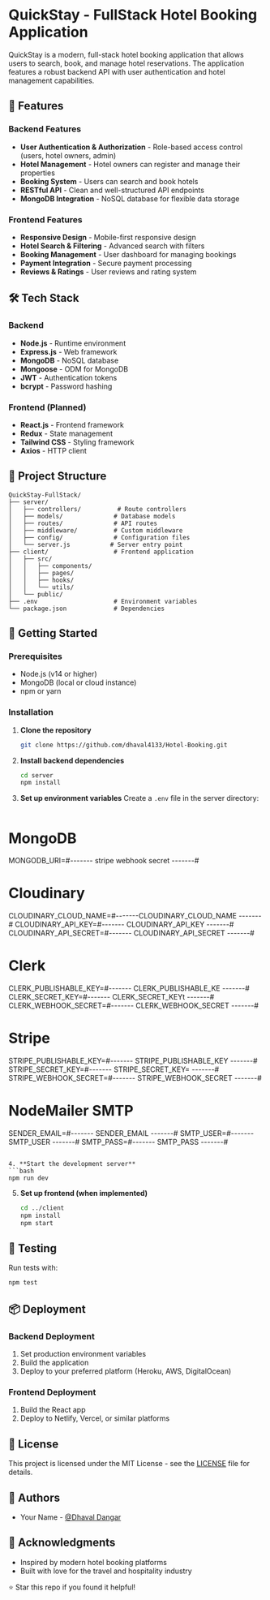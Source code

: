 # QuickStay - FullStack Hotel Booking Application

QuickStay is a modern, full-stack hotel booking application that allows users to search, book, and manage hotel reservations. The application features a robust backend API with user authentication and hotel management capabilities.

## 🚀 Features

### Backend Features
- **User Authentication & Authorization** - Role-based access control (users, hotel owners, admin)
- **Hotel Management** - Hotel owners can register and manage their properties
- **Booking System** - Users can search and book hotels
- **RESTful API** - Clean and well-structured API endpoints
- **MongoDB Integration** - NoSQL database for flexible data storage

### Frontend Features 
- **Responsive Design** - Mobile-first responsive design
- **Hotel Search & Filtering** - Advanced search with filters
- **Booking Management** - User dashboard for managing bookings
- **Payment Integration** - Secure payment processing
- **Reviews & Ratings** - User reviews and rating system

## 🛠️ Tech Stack

### Backend
- **Node.js** - Runtime environment
- **Express.js** - Web framework
- **MongoDB** - NoSQL database
- **Mongoose** - ODM for MongoDB
- **JWT** - Authentication tokens
- **bcrypt** - Password hashing

### Frontend (Planned)
- **React.js** - Frontend framework
- **Redux** - State management
- **Tailwind CSS** - Styling framework
- **Axios** - HTTP client

## 📁 Project Structure

```
QuickStay-FullStack/
├── server/
│   ├── controllers/          # Route controllers
│   ├── models/              # Database models
│   ├── routes/              # API routes
│   ├── middleware/          # Custom middleware
│   ├── config/              # Configuration files
│   └── server.js           # Server entry point
├── client/                  # Frontend application
│   ├── src/
│   │   ├── components/
│   │   ├── pages/
│   │   ├── hooks/
│   │   └── utils/
│   └── public/
├── .env                     # Environment variables
└── package.json             # Dependencies
```

## 🚀 Getting Started

### Prerequisites
- Node.js (v14 or higher)
- MongoDB (local or cloud instance)
- npm or yarn

### Installation

1. **Clone the repository**
   ```bash
   git clone https://github.com/dhaval4133/Hotel-Booking.git
   ```

2. **Install backend dependencies**
   ```bash
   cd server
   npm install
   ```

3. **Set up environment variables**
   Create a `.env` file in the server directory:
   ```env
  # MongoDB
MONGODB_URI=#------- stripe webhook secret -------#

# Cloudinary
CLOUDINARY_CLOUD_NAME=#-------CLOUDINARY_CLOUD_NAME  -------#
CLOUDINARY_API_KEY=#------- CLOUDINARY_API_KEY -------#
CLOUDINARY_API_SECRET=#------- CLOUDINARY_API_SECRET -------#

# Clerk
CLERK_PUBLISHABLE_KEY=#------- CLERK_PUBLISHABLE_KE -------#
CLERK_SECRET_KEY=#------- CLERK_SECRET_KEYt -------#
CLERK_WEBHOOK_SECRET=#------- CLERK_WEBHOOK_SECRET -------#
# Stripe
STRIPE_PUBLISHABLE_KEY=#------- STRIPE_PUBLISHABLE_KEY -------#
STRIPE_SECRET_KEY=#------- STRIPE_SECRET_KEY= -------#
STRIPE_WEBHOOK_SECRET=#------- STRIPE_WEBHOOK_SECRET -------#

# NodeMailer SMTP
SENDER_EMAIL=#------- SENDER_EMAIL -------#
SMTP_USER=#------- SMTP_USER -------#
SMTP_PASS=#------- SMTP_PASS -------#
   ```

4. **Start the development server**
   ```bash
   npm run dev
   ```

5. **Set up frontend (when implemented)**
   ```bash
   cd ../client
   npm install
   npm start
   ```

## 🧪 Testing

Run tests with:
```bash
npm test
```

## 📦 Deployment

### Backend Deployment
1. Set production environment variables
2. Build the application
3. Deploy to your preferred platform (Heroku, AWS, DigitalOcean)

### Frontend Deployment
1. Build the React app
2. Deploy to Netlify, Vercel, or similar platforms

## 📄 License

This project is licensed under the MIT License - see the [LICENSE](LICENSE) file for details.

## 👥 Authors

- Your Name - [@Dhaval Dangar](https://github.com/dhaval4133)

## 🙏 Acknowledgments

- Inspired by modern hotel booking platforms
- Built with love for the travel and hospitality industry

⭐ Star this repo if you found it helpful!
